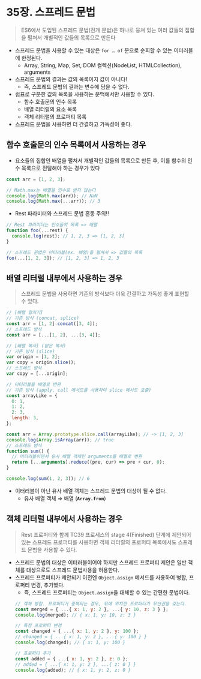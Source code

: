 # 35장. 스프레드 문법

> ES6에서 도입된 스프레드 문법(전개 문법)은 하나로 뭉쳐 있는 여러 값들의 집합을 펼쳐서 개별적인 값들의 목록으로 만든다

- 스프레드 문법을 사용할 수 있는 대상은 `for … of` 문으로 순회할 수 있는 이터러블에 한정된다.
  - Array, String, Map, Set, DOM 컬렉션(NodeList, HTMLCollection), arguments
- 스프레드 문법의 결과는 값의 목록이지 값이 아니다!
  - 즉, 스프레드 문법의 결과는 변수에 담을 수 없다.
- 쉼표로 구분한 값의 목록을 사용하는 문맥에서만 사용할 수 있다.
  - 함수 호출문의 인수 목록
  - 배열 리터럴의 요소 목록
  - 객체 리터럴의 프로퍼티 목록
- 스프레드 문법을 사용하면 더 간결하고 가독성이 좋다.

## 함수 호출문의 인수 목록에서 사용하는 경우

- 요소들의 집합인 배열을 펼쳐서 개별적인 값들의 목록으로 만든 후, 이를 함수의 인수 목록으로 전달해야 하는 경우가 있다

```jsx
const arr = [1, 2, 3];

// Math.max는 배열을 인수로 받지 않는다
console.log(Math.max(arr)); // NaN
console.log(Math.max(...arr)); // 3
```

- Rest 파라미터와 스프레드 문법 혼동 주의!!

```jsx
// Rest 파라미터는 인수들의 목록 => 배열
function foo(...rest) {
  console.log(rest); // 1, 2, 3 => [1, 2, 3]
}

// 스프레드 문법은 이터러블(ex. 배열)을 펼쳐서 => 값들의 목록
foo(...[1, 2, 3]); // [1, 2, 3] => 1, 2, 3
```

## 배열 리터럴 내부에서 사용하는 경우

> 스프레드 문법을 사용하면 기존의 방식보다 더욱 간결하고 가독성 좋게 표현할 수 있다.

```jsx
// [배열 합치기]
// 기존 방식 (concat, splice)
const arr = [1, 2].concat([3, 4]);
// 스프레드 방식
const arr = [...[1, 2], ...[3, 4]];

// [배열 복사] (얕은 복사)
// 기존 방식 (slice)
var origin = [1, 2];
var copy = origin.slice();
// 스프레드 방식
var copy = [...origin];

// 이터러블을 배열로 변환
// 기존 방식 (apply, call 메서드를 사용하여 slice 메서드 호출)
const arrayLike = {
  0: 1,
  1: 2,
  2: 3,
  length: 3,
};

const arr = Array.prototype.slice.call(arrayLike); // -> [1, 2, 3]
console.log(Array.isArray(arr)); // true
// 스프레드 방식
function sum() {
  // 이터러블이면서 유사 배열 객체인 arguments를 배열로 변환
  return [...arguments].reduce((pre, cur) => pre + cur, 0);
}

console.log(sum(1, 2, 3)); // 6
```

- 이터러블이 아닌 유사 배열 객체는 스프레드 문법의 대상이 될 수 없다.
  - 유사 배열 객체 ⇒ 배열 (**`Array.from`**)

## 객체 리터럴 내부에서 사용하는 경우

> Rest 프로퍼티와 함께 TC39 프로세스의 stage 4(Finished) 단계에 제안되어 있는 스프레드 프로퍼티를 사용하면 객체 리터럴의 프로퍼티 목록에서도 스프레드 문법을 사용할 수 있다.

- 스프레드 문법의 대상은 이터러블이어야 하지만 스프레드 프로퍼티 제안은 일반 객체를 대상으로도 스프레드 문법사용을 허용한다.
- 스프레드 프로퍼티가 제안되기 이전엔 `Object.assign` 메서드를 사용하여 병합, 프로퍼티 변경, 추가했다.
  - 즉, 스프레드 프로퍼티는 `Object.assign`을 대체할 수 있는 간편한 문법이다.
  ```jsx
  // 객체 병합. 프로퍼티가 중복되는 경우, 뒤에 위치한 프로퍼티가 우선권을 갖는다.
  const merged = { ...{ x: 1, y: 2 }, ...{ y: 10, z: 3 } };
  console.log(merged); // { x: 1, y: 10, z: 3 }

  // 특정 프로퍼티 변경
  const changed = { ...{ x: 1, y: 2 }, y: 100 };
  // changed = { ...{ x: 1, y: 2 }, ...{ y: 100 } }
  console.log(changed); // { x: 1, y: 100 }

  // 프로퍼티 추가
  const added = { ...{ x: 1, y: 2 }, z: 0 };
  // added = { ...{ x: 1, y: 2 }, ...{ z: 0 } }
  console.log(added); // { x: 1, y: 2, z: 0 }
  ```
